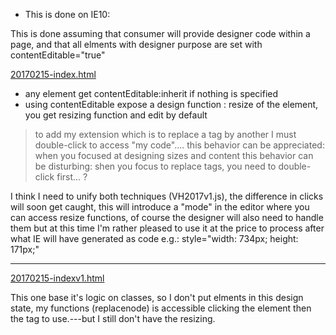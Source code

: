 * This is done on IE10:

This is done assuming that consumer will provide designer code within a page, 
and that all elments with designer purpose are set with contentEditable="true"

[20170215-index.html](20170215-index.html)

* any element get contentEditable:inherit if nothing is specified
* using contentEditable expose a design function : resize of the element, you get resizing function and edit by default

> to add my extension which is to replace a tag by another I must double-click to access "my code"....
this behavior can be appreciated: when you focused at designing sizes and content
this behavior can be disturbing: shen you focus to replace tags, you need to double-click first... ?

I think I need to unify both techniques (VH2017v1.js), the difference in clicks will soon get caught, 
this will introduce a "mode" in the editor where you can access resize functions, of course the designer
will also need to handle them but at this time I'm rather pleased to use it at the price to process after what
IE will have generated as code e.g.: style="width: 734px; height: 171px;"

---------------------------------------------------------

[20170215-indexv1.html](20170215-indexv1.html)

This one base it's logic on classes, so I don't put elments in this design state, my functions (replacenode) is accessible
clicking the element then the tag to use.---but I still don't have the resizing.


